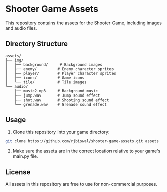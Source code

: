 # Shooter Game Assets

This repository contains the assets for the Shooter Game, including images and audio files.

## Directory Structure

```
assets/
├── img/
│   ├── background/     # Background images
│   ├── enemy/         # Enemy character sprites
│   ├── player/        # Player character sprites
│   ├── icons/         # Game icons
│   └── tile/          # Tile images
└── audio/
    ├── music2.mp3     # Background music
    ├── jump.wav       # Jump sound effect
    ├── shot.wav       # Shooting sound effect
    └── grenade.wav    # Grenade sound effect
```

## Usage

1. Clone this repository into your game directory:
```bash
git clone https://github.com/rjbiswal/shooter-game-assets.git assets
```

2. Make sure the assets are in the correct location relative to your game's main.py file.

## License

All assets in this repository are free to use for non-commercial purposes. 